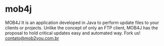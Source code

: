 # mob4j
MOB4J It is an application developed in Java to perform update files to your clients or projects.  Unlike the concept of only an FTP client, MOB4J has the proposal to hold critical updates easy and automated way.  Fork us! contato@mob2you.com.br
